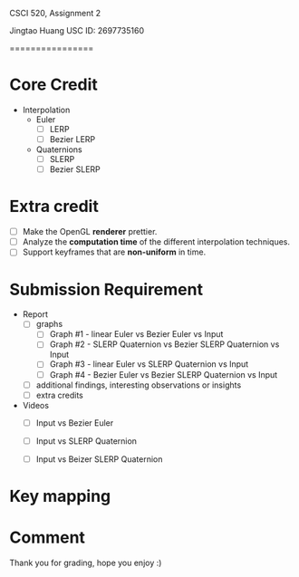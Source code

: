 <Please submit this file with your solution.>

CSCI 520, Assignment 2

Jingtao Huang
USC ID: 2697735160

================

# Core Credit
- Interpolation
    - Euler
        -[ ] LERP
        -[ ] Bezier LERP
    - Quaternions
        -[ ] SLERP
        -[ ] Bezier SLERP
    
# Extra credit
-[ ] Make the OpenGL **renderer** prettier.
-[ ] Analyze the **computation time** of the different interpolation techniques.
-[ ] Support keyframes that are **non-uniform** in time.

# Submission Requirement
- Report
    - [ ] graphs
        -[ ] Graph #1 - linear Euler vs Bezier Euler vs Input
        -[ ] Graph #2 - SLERP Quaternion vs Bezier SLERP Quaternion vs Input
        -[ ] Graph #3 - linear Euler vs SLERP Quaternion vs Input
        -[ ] Graph #4 - Bezier Euler vs Bezier SLERP Quaternion vs Input
    - [ ] additional findings, interesting observations or insights
    - [ ] extra credits
- Videos
    -[ ] Input vs Bezier Euler
    -[ ] Input vs SLERP Quaternion
    -[ ] Input vs Beizer SLERP Quaternion


# Key mapping

 # Comment
 Thank you for grading, hope you enjoy :)